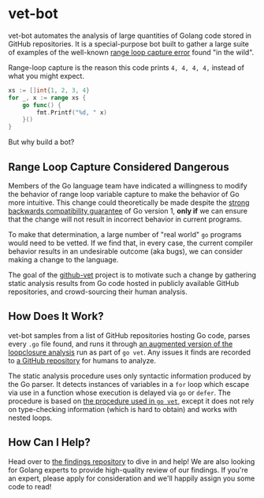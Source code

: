 # vet-bot

vet-bot automates the analysis of large quantities of Golang code stored in GitHub repositories. It is a special-purpose bot built to gather a large suite of examples of the well-known [range loop capture error](https://github.com/golang/go/wiki/CommonMistakes#using-reference-to-loop-iterator-variable) found "in the wild".

Range-loop capture is the reason this code prints `4, 4, 4, 4,` instead of what you might expect.

```go
xs := []int{1, 2, 3, 4}
for _, x := range xs {
    go func() {
        fmt.Printf("%d, " x)
    }()
}
```

But why build a bot?

## Range Loop Capture Considered Dangerous

Members of the Go language team have indicated a willingness to modify the behavior of range loop variable capture to make the behavior of Go more intuitive. This change could theoretically be made despite the [strong backwards compatibility guarantee](https://golang.org/doc/go1compat) of Go version 1, **only if** we can ensure that the change will not result in incorrect behavior in current programs.

To make that determination, a large number of "real world" `go` programs would need to be vetted. If we find that, in every case, the current compiler behavior results in an undesirable outcome (aka bugs), we can consider making a change to the language.

The goal of the [github-vet](https://github.com/github-vet) project is to motivate such a change by gathering static analysis results from Go code hosted in publicly available GitHub repositories, and crowd-sourcing their human analysis.

## How Does It Work?

vet-bot samples from a list of GitHub repositories hosting Go code, parses every `.go` file found, and runs it through [an augmented version of the loopclosure analysis](https://github.com/github-vet/vet-bot/blob/main/cmd/vet-bot/loopclosure/loopclosure.go) run as part of `go vet`. Any issues it finds are recorded to [a GitHub repository](https://github.com/github-vet/rangeloop-findings) for humans to analyze.

The static analysis procedure uses only syntactic information produced by the Go parser. It detects instances of variables in a `for` loop which escape via use in a function whose execution is delayed via `go` or `defer`. The procedure is based on [the procedure used in `go vet`](https://github.com/golang/tools/blob/master/go/analysis/passes/loopclosure/loopclosure.go), except it does not rely on type-checking information (which is hard to obtain) and works with nested loops.

## How Can I Help?

Head over to [the findings repository](https://github.com/github-vet/rangeloop-findings) to dive in and help! We are also looking for Golang experts to provide high-quality review of our findings. If you're an expert, please apply for consideration and we'll happily assign you some code to read!